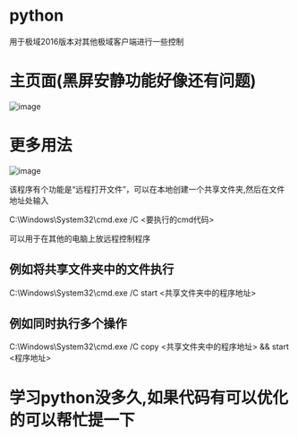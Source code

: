 # python
用于极域2016版本对其他极域客户端进行一些控制

# 主页面(黑屏安静功能好像还有问题)
![image](https://github.com/liuyaohao/python/assets/110794745/814af83b-c9f2-44e5-820d-d80bf406eac7)

# 更多用法

![image](https://github.com/liuyaohao/python/assets/110794745/7f38ce18-fe43-4d4f-ac7e-2b6115cfbf6f)

该程序有个功能是“远程打开文件”，可以在本地创建一个共享文件夹,然后在文件地址处输入

C:\Windows\System32\cmd.exe /C <要执行的cmd代码> 

可以用于在其他的电脑上放远程控制程序

## 例如将共享文件夹中的文件执行

C:\Windows\System32\cmd.exe /C start <共享文件夹中的程序地址>

## 例如同时执行多个操作

C:\Windows\System32\cmd.exe /C copy <共享文件夹中的程序地址> && start <程序地址>

# 学习python没多久,如果代码有可以优化的可以帮忙提一下
